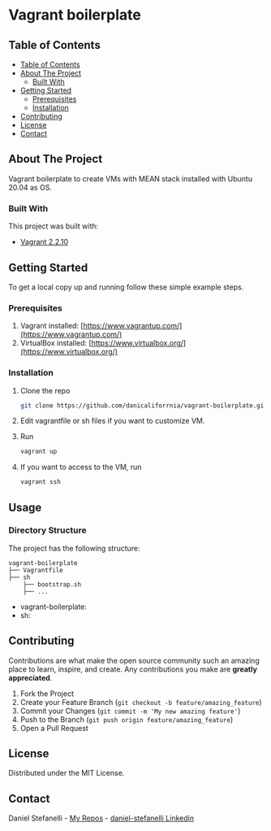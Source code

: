# Vagrant boilerplate

<!-- TABLE OF CONTENTS -->
## Table of Contents

- [Table of Contents](#table-of-contents)
- [About The Project](#about-the-project)
  - [Built With](#built-with)
- [Getting Started](#getting-started)
  - [Prerequisites](#prerequisites)
  - [Installation](#installation)
- [Contributing](#contributing)
- [License](#license)
- [Contact](#contact)

<!-- ABOUT THE PROJECT -->
## About The Project

Vagrant boilerplate to create VMs with MEAN stack installed with Ubuntu 20.04 as OS.

### Built With
This project was built with:

* [Vagrant 2.2.10](https://www.vagrantup.com/)

<!-- GETTING STARTED -->

## Getting Started

To get a local copy up and running follow these simple example steps.

### Prerequisites

1. Vagrant installed: [https://www.vagrantup.com/](https://www.vagrantup.com/)
2. VirtualBox installed: [https://www.virtualbox.org/](https://www.virtualbox.org/)

### Installation

1. Clone the repo
    ```sh
    git clone https://github.com/danicaliforrnia/vagrant-boilerplate.git
    ```

2. Edit vagrantfile or sh files if you want to customize VM.

3. Run
    ```sh
    vagrant up
    ```

4. If you want to access to the VM, run
    ```sh
    vagrant ssh
    ```

## Usage

### Directory Structure

The project has the following structure:

    vagrant-boilerplate
    ├── Vagrantfile
    ├── sh
        ├── bootstrap.sh
        ├── ...

- vagrant-boilerplate:
- sh:


<!-- CONTRIBUTING -->
## Contributing

Contributions are what make the open source community such an amazing place to learn, inspire, and create. Any contributions you make are **greatly appreciated**.

1. Fork the Project
2. Create your Feature Branch (`git checkout -b feature/amazing_feature`)
3. Commit your Changes (`git commit -m 'My new amazing feature'`)
4. Push to the Branch (`git push origin feature/amazing_feature`)
5. Open a Pull Request

<!-- LICENSE -->
## License

Distributed under the MIT License.

<!-- CONTACT -->
## Contact

Daniel Stefanelli -
[My Repos](https://github.com/danicaliforrnia) - 
[daniel-stefanelli Linkedin](https://www.linkedin.com/in/daniel-stefanelli/)
